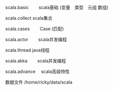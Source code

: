 scala.basic 　　scala基础 (变量　类型　元组 数组)

scala.collect  scala集合

scala.cases 　　Case (匹配)

scala.actor 　　scala并发编程

scala.thread   java线程

scala.akka  　　scala并发编程

scala.advance 　scala高级特性

数据文件 /home/ricky/data/scala
